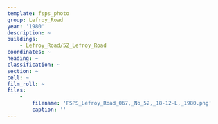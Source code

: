 ```yaml
---
template: fsps_photo
group: Lefroy_Road
year: '1980'
description: ~
buildings:
    - Lefroy_Road/52_Lefroy_Road
coordinates: ~
heading: ~
classification: ~
section: ~
cell: ~
film_roll: ~
files:
    -
        filename: 'FSPS_Lefroy_Road_067,_No_52,_18-12-L,_1980.png'
        caption: ''
---
```

